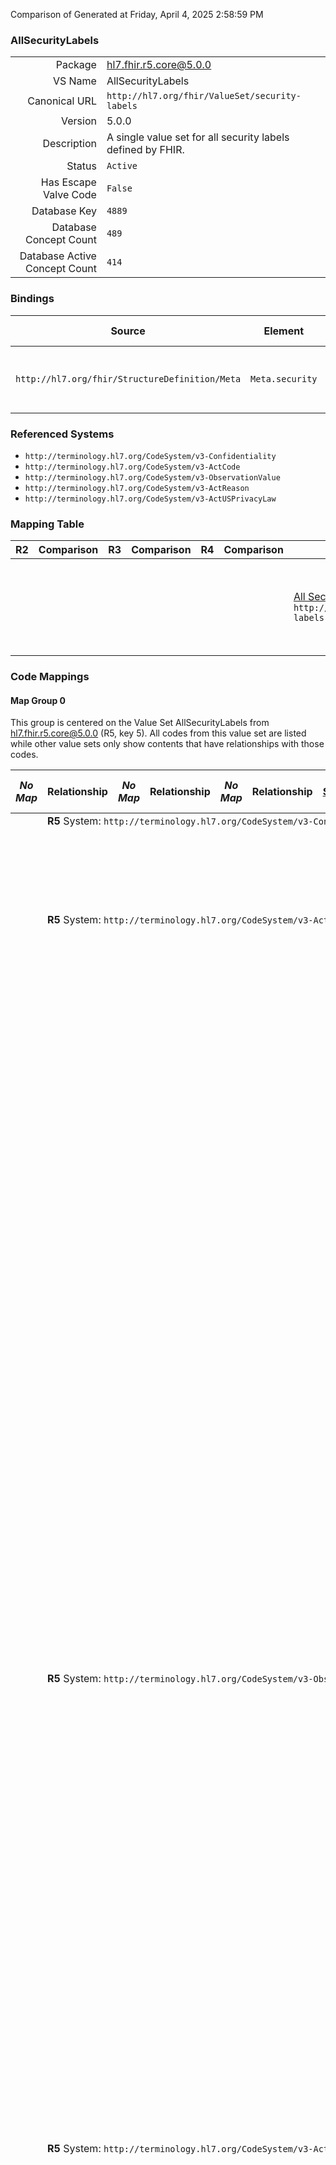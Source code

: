 Comparison of 
Generated at Friday, April 4, 2025 2:58:59 PM

### AllSecurityLabels

|      |     |
| ---: | --- |
| Package | hl7.fhir.r5.core@5.0.0 |
| VS Name | AllSecurityLabels |
| Canonical URL | `http://hl7.org/fhir/ValueSet/security-labels` |
| Version | 5.0.0 |
| Description | A single value set for all security labels defined by FHIR. |
| Status | `Active` |
| Has Escape Valve Code | `False` |
| Database Key | `4889` |
| Database Concept Count | `489` |
| Database Active Concept Count | `414` |
### Bindings

| Source | Element | Binding | Strength | Element Short |
| ------ | ------- | ------- | -------- | ------------- |
| `http://hl7.org/fhir/StructureDefinition/Meta` | `Meta.security` | `http://hl7.org/fhir/ValueSet/security-labels` | `Extensible` | Security Labels applied to this resource |

### Referenced Systems

* `http://terminology.hl7.org/CodeSystem/v3-Confidentiality`
* `http://terminology.hl7.org/CodeSystem/v3-ActCode`
* `http://terminology.hl7.org/CodeSystem/v3-ObservationValue`
* `http://terminology.hl7.org/CodeSystem/v3-ActReason`
* `http://terminology.hl7.org/CodeSystem/v3-ActUSPrivacyLaw`
### Mapping Table

| R2 | Comparison | R3 | Comparison | R4 | Comparison | R4B | Comparison | R5
| --- | --- | --- | --- | --- | --- | --- | --- | ---
| | | | | | | [All Security Labels](/docs/R4B/ValueSets/AllSecurityLabels.md)<br/> `http://hl7.org/fhir/ValueSet/security-labels\|4.3.0` | →→→→→→→<br/>``<br/>- DBKey: `921`<br/>- Reviewed: `n/a`<br/>- By: `n/a`<br/>→→→→→→→<hr/>←←←←←←←<br/>``<br/>- DBKey: `1182`<br/>- Reviewed: `n/a`<br/>- By: `n/a`<br/>←←←←←←←| [AllSecurityLabels](/docs/R5/ValueSets/AllSecurityLabels.md)<br/> `http://hl7.org/fhir/ValueSet/security-labels\|5.0.0` 

### Code Mappings


#### Map Group 0

This group is centered on the Value Set AllSecurityLabels from hl7.fhir.r5.core@5.0.0 (R5, key 5).
All codes from this value set are listed while other value sets only show contents that have relationships with those codes.

| *No Map* | Relationship | *No Map* | Relationship | *No Map* | Relationship | [R4B All Security Labels](/docs/R4B/ValueSets/AllSecurityLabels.md)| Relationship | R5 AllSecurityLabels
| --- | --- | --- | --- | --- | --- | --- | --- | ---
| <td colspan="8">**R5** System: `http://terminology.hl7.org/CodeSystem/v3-Confidentiality`
| | | | | | | | | **`L`**
| | | | | | | | | **`M`**
| | | | | | | | | **`N`**
| | | | | | | | | **`R`**
| | | | | | | | | **`U`**
| | | | | | | | | **`V`**
| <td colspan="8">**R5** System: `http://terminology.hl7.org/CodeSystem/v3-ActCode`
| | | | | | | | | **`ETH`**
| | | | | | | | | **`GDIS`**
| | | | | | | | | **`HIV`**
| | | | | | | | | **`MST`**
| | | | | | | | | **`PREGNANT`**
| | | | | | | | | **`SCA`**
| | | | | | | | | **`SDV`**
| | | | | | | | | **`SEX`**
| | | | | | | | | **`SPI`**
| | | | | | | | | **`BH`**
| | | | | | | | | **`COGN`**
| | | | | | | | | **`DVD`**
| | | | | | | | | **`EMOTDIS`**
| | | | | | | | | **`MH`**
| | | | | | | | | **`PSY`**
| | | | | | | | | **`PSYTHPN`**
| | | | | | | | | **`SUD`**
| | | | | | | | | **`ETHUD`**
| | | | | | | | | **`OPIOIDUD`**
| | | | | | | | | **`STD`**
| | | | | | | | | **`TBOO`**
| | | | | | | | | **`VIO`**
| | | | | | | | | **`IDS`**
| | | | | | | | | **`DEMO`**
| | | | | | | | | **`DOB`**
| | | | | | | | | **`GENDER`**
| | | | | | | | | **`LIVARG`**
| | | | | | | | | **`MARST`**
| | | | | | | | | **`PATLOC`**
| | | | | | | | | **`RACE`**
| | | | | | | | | **`REL`**
| | | | | | | | | **`B`**
| | | | | | | | | **`EMPL`**
| | | | | | | | | **`LOCIS`**
| | | | | | | | | **`SSP`**
| | | | | | | | | **`ADOL`**
| | | | | | | | | **`CEL`**
| | | | | | | | | **`VIP`**
| | | | | | | | | **`DIA`**
| | | | | | | | | **`DRGIS`**
| | | | | | | | | **`EMP`**
| | | | | | | | | **`PDS`**
| | | | | | | | | **`PHY`**
| | | | | | | | | **`PRS`**
| | | | | | | | | **`COMPT`**
| | | | | | | | | **`ACOCOMPT`**
| | | | | | | | | **`CDSSCOMPT`**
| | | | | | | | | **`CTCOMPT`**
| | | | | | | | | **`FMCOMPT`**
| | | | | | | | | **`HRCOMPT`**
| | | | | | | | | **`LRCOMPT`**
| | | | | | | | | **`PACOMPT`**
| | | | | | | | | **`RESCOMPT`**
| | | | | | | | | **`RMGTCOMPT`**
| <td colspan="8">**R5** System: `http://terminology.hl7.org/CodeSystem/v3-ObservationValue`
| | | | | | | | | **`ABSTRED`**
| | | | | | | | | **`AGGRED`**
| | | | | | | | | **`ANONYED`**
| | | | | | | | | **`MAPPED`**
| | | | | | | | | **`MASKED`**
| | | | | | | | | **`PSEUDED`**
| | | | | | | | | **`REDACTED`**
| | | | | | | | | **`SUBSETTED`**
| | | | | | | | | **`SYNTAC`**
| | | | | | | | | **`TRSLT`**
| | | | | | | | | **`VERSIONED`**
| | | | | | | | | **`CRYTOHASH`**
| | | | | | | | | **`DIGSIG`**
| | | | | | | | | **`HRELIABLE`**
| | | | | | | | | **`RELIABLE`**
| | | | | | | | | **`UNCERTREL`**
| | | | | | | | | **`UNRELIABLE`**
| | | | | | | | | **`CLINAST`**
| | | | | | | | | **`DEVAST`**
| | | | | | | | | **`HCPAST`**
| | | | | | | | | **`PACQAST`**
| | | | | | | | | **`PATAST`**
| | | | | | | | | **`PAYAST`**
| | | | | | | | | **`PROAST`**
| | | | | | | | | **`SDMAST`**
| | | | | | | | | **`CLINRPT`**
| | | | | | | | | **`DEVRPT`**
| | | | | | | | | **`HCPRPT`**
| | | | | | | | | **`PACQRPT`**
| | | | | | | | | **`PATRPT`**
| | | | | | | | | **`PAYRPT`**
| | | | | | | | | **`PRORPT`**
| | | | | | | | | **`SDMRPT`**
| <td colspan="8">**R5** System: `http://terminology.hl7.org/CodeSystem/v3-ActCode`
| | | | | | | | | **`SecurityPolicy`**
| | | | | | | | | **`AUTHPOL`**
| | | | | | | | | **`ACCESSCONSCHEME`**
| | | | | | | | | **`DELEPOL`**
| | | | | | | | | **`ObligationPolicy`**
| | | | | | | | | **`ANONY`**
| | | | | | | | | **`AOD`**
| | | | | | | | | **`AUDIT`**
| | | | | | | | | **`AUDTR`**
| | | | | | | | | **`CPLYPOL`**
| | | | | | | | | **`CPLYCC`**
| | | | | | | | | **`CPLYCD`**
| | | | | | | | | **`CPLYCUI`**
| | | | | | | | | **`CPLYJPP`**
| | | | | | | | | **`CPLYJSP`**
| | | | | | | | | **`CPLYOPP`**
| | | | | | | | | **`CPLYOSP`**
| | | | | | | | | **`DECLASSIFYLABEL`**
| | | | | | | | | **`DEID`**
| | | | | | | | | **`DELAU`**
| | | | | | | | | **`DOWNGRDLABEL`**
| | | | | | | | | **`DRIVLABEL`**
| | | | | | | | | **`ENCRYPT`**
| | | | | | | | | **`ENCRYPTR`**
| | | | | | | | | **`ENCRYPTT`**
| | | | | | | | | **`ENCRYPTU`**
| | | | | | | | | **`HUAPRV`**
| | | | | | | | | **`LABEL`**
| | | | | | | | | **`MASK`**
| | | | | | | | | **`MINEC`**
| | | | | | | | | **`PERSISTLABEL`**
| | | | | | | | | **`PRIVMARK`**
| | | | | | | | | **`CUIMark`**
| | | | | | | | | **`PSEUD`**
| | | | | | | | | **`REDACT`**
| | | | | | | | | **`UPGRDLABEL`**
| | | | | | | | | **`PROCESSINLINELABEL`**
| | | | | | | | | **`CONTROLLED`**
| | | | | | | | | **`CUI`**
| | | | | | | | | **`CUIHLTH`**
| | | | | | | | | **`CUIHLTHP`**
| | | | | | | | | **`CUIP`**
| | | | | | | | | **`CUIPRVCY`**
| | | | | | | | | **`CUIPRVCYP`**
| | | | | | | | | **`CUISP-HLTH`**
| | | | | | | | | **`CUISP-HLTHP`**
| | | | | | | | | **`CUISP-PRVCY`**
| | | | | | | | | **`CUISP-PRVCYP`**
| | | | | | | | | **`UUI`**
| | | | | | | | | **`ConfidentialMark`**
| | | | | | | | | **`COPYMark`**
| | | | | | | | | **`DeliverToAddresseeOnlyMark`**
| | | | | | | | | **`RedisclosureProhibitionMark`**
| | | | | | | | | **`RestrictedConfidentialityMark`**
| | | | | | | | | **`DRAFTMark`**
| | | | | | | | | **`RefrainPolicy`**
| | | | | | | | | **`NOAUTH`**
| | | | | | | | | **`NOCOLLECT`**
| | | | | | | | | **`NODSCLCD`**
| | | | | | | | | **`NODSCLCDS`**
| | | | | | | | | **`NOINTEGRATE`**
| | | | | | | | | **`NOLIST`**
| | | | | | | | | **`NOMOU`**
| | | | | | | | | **`NOORGPOL`**
| | | | | | | | | **`NOPAT`**
| | | | | | | | | **`NOPERSISTP`**
| | | | | | | | | **`NORDSCLCD`**
| | | | | | | | | **`NORDSCLCDS`**
| | | | | | | | | **`NORDSCLW`**
| | | | | | | | | **`NORELINK`**
| | | | | | | | | **`NOREUSE`**
| | | | | | | | | **`NOVIP`**
| | | | | | | | | **`ORCON`**
| <td colspan="8">**R5** System: `http://terminology.hl7.org/CodeSystem/v3-ActReason`
| | | | | | | | | **`HMARKT`**
| | | | | | | | | **`HOPERAT`**
| | | | | | | | | **`CAREMGT`**
| | | | | | | | | **`DONAT`**
| | | | | | | | | **`FRAUD`**
| | | | | | | | | **`GOV`**
| | | | | | | | | **`HACCRED`**
| | | | | | | | | **`HCOMPL`**
| | | | | | | | | **`HDECD`**
| | | | | | | | | **`HDIRECT`**
| | | | | | | | | **`HDM`**
| | | | | | | | | **`HLEGAL`**
| | | | | | | | | **`HOUTCOMS`**
| | | | | | | | | **`HPRGRP`**
| | | | | | | | | **`HQUALIMP`**
| | | | | | | | | **`HSYSADMIN`**
| | | | | | | | | **`LABELING`**
| | | | | | | | | **`METAMGT`**
| | | | | | | | | **`MEMADMIN`**
| | | | | | | | | **`MILCDM`**
| | | | | | | | | **`PATADMIN`**
| | | | | | | | | **`PATSFTY`**
| | | | | | | | | **`PERFMSR`**
| | | | | | | | | **`RECORDMGT`**
| | | | | | | | | **`SYSDEV`**
| | | | | | | | | **`HTEST`**
| | | | | | | | | **`TRAIN`**
| | | | | | | | | **`HPAYMT`**
| | | | | | | | | **`CLMATTCH`**
| | | | | | | | | **`COVAUTH`**
| | | | | | | | | **`COVERAGE`**
| | | | | | | | | **`ELIGDTRM`**
| | | | | | | | | **`ELIGVER`**
| | | | | | | | | **`ENROLLM`**
| | | | | | | | | **`MILDCRG`**
| | | | | | | | | **`REMITADV`**
| | | | | | | | | **`HRESCH`**
| | | | | | | | | **`BIORCH`**
| | | | | | | | | **`CLINTRCH`**
| | | | | | | | | **`CLINTRCHNPC`**
| | | | | | | | | **`CLINTRCHPC`**
| | | | | | | | | **`PRECLINTRCH`**
| | | | | | | | | **`DSRCH`**
| | | | | | | | | **`POARCH`**
| | | | | | | | | **`TRANSRCH`**
| | | | | | | | | **`PATRQT`**
| | | | | | | | | **`FAMRQT`**
| | | | | | | | | **`PWATRNY`**
| | | | | | | | | **`SUPNWK`**
| | | | | | | | | **`PUBHLTH`**
| | | | | | | | | **`DISASTER`**
| | | | | | | | | **`THREAT`**
| | | | | | | | | **`TREAT`**
| | | | | | | | | **`CLINTRL`**
| | | | | | | | | **`COC`**
| | | | | | | | | **`ETREAT`**
| | | | | | | | | **`BTG`**
| | | | | | | | | **`ERTREAT`**
| | | | | | | | | **`POPHLTH`**
| <td colspan="8">**R5** System: `http://terminology.hl7.org/CodeSystem/v3-ObservationValue`
| | | | | | | | | **`ASSET`**
| | | | | | | | | **`ANNUITY`**
| | | | | | | | | **`PROP`**
| | | | | | | | | **`RETACCT`**
| | | | | | | | | **`TRUST`**
| | | | | | | | | **`INCOME`**
| | | | | | | | | **`CHILD`**
| | | | | | | | | **`DISABL`**
| | | | | | | | | **`INVEST`**
| | | | | | | | | **`PAY`**
| | | | | | | | | **`RETIRE`**
| | | | | | | | | **`SPOUSAL`**
| | | | | | | | | **`SUPPLE`**
| | | | | | | | | **`TAX`**
| | | | | | | | | **`LIVEXP`**
| | | | | | | | | **`CLOTH`**
| | | | | | | | | **`FOOD`**
| | | | | | | | | **`HEALTH`**
| | | | | | | | | **`HOUSE`**
| | | | | | | | | **`LEGAL`**
| | | | | | | | | **`MORTG`**
| | | | | | | | | **`RENT`**
| | | | | | | | | **`SUNDRY`**
| | | | | | | | | **`TRANS`**
| | | | | | | | | **`UTIL`**
| | | | | | | | | **`ELSTAT`**
| | | | | | | | | **`ADOPT`**
| | | | | | | | | **`BTHCERT`**
| | | | | | | | | **`CCOC`**
| | | | | | | | | **`DRLIC`**
| | | | | | | | | **`FOSTER`**
| | | | | | | | | **`MEMBER`**
| | | | | | | | | **`MIL`**
| | | | | | | | | **`MRGCERT`**
| | | | | | | | | **`PASSPORT`**
| | | | | | | | | **`STUDENRL`**
| | | | | | | | | **`HLSTAT`**
| | | | | | | | | **`DISABLE`**
| | | | | | | | | **`DRUG`**
| | | | | | | | | **`IVDRG`**
| | | | | | | | | **`PGNT`**
| | | | | | | | | **`LIVDEP`**
| | | | | | | | | **`RELDEP`**
| | | | | | | | | **`SPSDEP`**
| | | | | | | | | **`URELDEP`**
| | | | | | | | | **`LIVSIT`**
| | | | | | | | | **`ALONE`**
| | | | | | | | | **`DEPCHD`**
| | | | | | | | | **`DEPSPS`**
| | | | | | | | | **`DEPYGCHD`**
| | | | | | | | | **`FAM`**
| | | | | | | | | **`RELAT`**
| | | | | | | | | **`SPS`**
| | | | | | | | | **`UNREL`**
| | | | | | | | | **`SOECSTAT`**
| | | | | | | | | **`ABUSE`**
| | | | | | | | | **`HMLESS`**
| | | | | | | | | **`ILGIM`**
| | | | | | | | | **`INCAR`**
| | | | | | | | | **`PROB`**
| | | | | | | | | **`REFUG`**
| | | | | | | | | **`UNEMPL`**
| | | | | | | | | **`A0`**
| | | | | | | | | **`A1`**
| | | | | | | | | **`A2`**
| | | | | | | | | **`A3`**
| | | | | | | | | **`A4`**
| | | | | | | | | **`ALLORNONESCR`**
| | | | | | | | | **`LINEARSCR`**
| | | | | | | | | **`OPPORSCR`**
| | | | | | | | | **`WEIGHTSCR`**
| | | | | | | | | **`ADC`**
| | | | | | | | | **`CHD`**
| | | | | | | | | **`DEP`**
| | | | | | | | | **`DP`**
| | | | | | | | | **`ECH`**
| | | | | | | | | **`FLY`**
| | | | | | | | | **`IND`**
| | | | | | | | | **`SSP`**
| | | | | | | | | **`CRITH`**
| | | | | | | | | **`CRITL`**
| | | | | | | | | **`CRITU`**
| | | | | | | | | **`Employed`**
| | | | | | | | | **`NotInLaborForce`**
| | | | | | | | | **`Unemployed`**
| | | | | | | | | **`Homozygote`**
| | | | | | | | | **`DecrIsImp`**
| | | | | | | | | **`IncrIsImp`**
| | | | | | | | | **`COHORT`**
| | | | | | | | | **`CONTVAR`**
| | | | | | | | | **`PROPOR`**
| | | | | | | | | **`RATIO`**
| | | | | | | | | **`COMPOSITE`**
| | | | | | | | | **`EFFICIENCY`**
| | | | | | | | | **`EXPERIENCE`**
| | | | | | | | | **`OUTCOME`**
| | | | | | | | | **`INTERM-OM`**
| | | | | | | | | **`PRO-PM`**
| | | | | | | | | **`PROCESS`**
| | | | | | | | | **`APPROPRIATE`**
| | | | | | | | | **`RESOURCE`**
| | | | | | | | | **`STRUCTURE`**
| | | | | | | | | **`_ObservationPopulationInclusion`**
| | | | | | | | | **`DENEX`**
| | | | | | | | | **`DENEXCEP`**
| | | | | | | | | **`DENOM`**
| | | | | | | | | **`IP`**
| | | | | | | | | **`IPP`**
| | | | | | | | | **`MSRPOPL`**
| | | | | | | | | **`NUMER`**
| | | | | | | | | **`NUMEX`**
| | | | | | | | | **`G`**
| | | | | | | | | **`LE`**
| | | | | | | | | **`ME`**
| | | | | | | | | **`MI`**
| | | | | | | | | **`N`**
| | | | | | | | | **`S`**
| | | | | | | | | **`TRSTACCRDOBV`**
| | | | | | | | | **`TRSTAGREOBV`**
| | | | | | | | | **`TRSTCERTOBV`**
| | | | | | | | | **`LOAAN1`**
| | | | | | | | | **`LOAAN2`**
| | | | | | | | | **`LOAAN3`**
| | | | | | | | | **`LOAAN4`**
| | | | | | | | | **`LOAAP1`**
| | | | | | | | | **`LOAAP2`**
| | | | | | | | | **`LOAAP3`**
| | | | | | | | | **`LOAAP4`**
| | | | | | | | | **`LOAAS1`**
| | | | | | | | | **`LOAAS2`**
| | | | | | | | | **`LOAAS3`**
| | | | | | | | | **`LOAAS4`**
| | | | | | | | | **`LOACM1`**
| | | | | | | | | **`LOACM2`**
| | | | | | | | | **`LOACM3`**
| | | | | | | | | **`LOACM4`**
| | | | | | | | | **`LOAID1`**
| | | | | | | | | **`LOAID2`**
| | | | | | | | | **`LOAID3`**
| | | | | | | | | **`LOAID4`**
| | | | | | | | | **`LOANR1`**
| | | | | | | | | **`LOANR2`**
| | | | | | | | | **`LOANR3`**
| | | | | | | | | **`LOANR4`**
| | | | | | | | | **`LOARA1`**
| | | | | | | | | **`LOARA2`**
| | | | | | | | | **`LOARA3`**
| | | | | | | | | **`LOARA4`**
| | | | | | | | | **`LOATK1`**
| | | | | | | | | **`LOATK2`**
| | | | | | | | | **`LOATK3`**
| | | | | | | | | **`LOATK4`**
| | | | | | | | | **`TRSTMECOBV`**
| | | | | | | | | **`H`**
| | | | | | | | | **`L`**
| | | | | | | | | **`M`**
| | | | | | | | | **`LLD`**
| | | | | | | | | **`PRN`**
| | | | | | | | | **`RLD`**
| | | | | | | | | **`SFWL`**
| | | | | | | | | **`SIT`**
| | | | | | | | | **`STN`**
| | | | | | | | | **`SUP`**
| | | | | | | | | **`RTRD`**
| | | | | | | | | **`TRD`**
| | | | | | | | | **`ACT`**
| | | | | | | | | **`ACTPEND`**
| | | | | | | | | **`ELG`**
| | | | | | | | | **`INACT`**
| | | | | | | | | **`INPNDINV`**
| | | | | | | | | **`INPNDUPD`**
| | | | | | | | | **`NELG`**
| | | | | | | | | **`DS`**
| | | | | | | | | **`EMS`**
| | | | | | | | | **`ES`**
| | | | | | | | | **`NS`**
| | | | | | | | | **`RSWN`**
| | | | | | | | | **`RSWON`**
| | | | | | | | | **`SS`**
| | | | | | | | | **`VLS`**
| | | | | | | | | **`VS`**
| <td colspan="8">**R5** System: `http://terminology.hl7.org/CodeSystem/v3-ActUSPrivacyLaw`
| | | | | | | | | **`_ActUSPrivacyLaw`**
| | | | | | | | | **`42CFRPart2`**
| | | | | | | | | **`CommonRule`**
| | | | | | | | | **`HIPAANOPP`**
| | | | | | | | | **`HIPAAPsyNotes`**
| | | | | | | | | **`HIPAASelfPay`**
| | | | | | | | | **`Title38Section7332`**
| | | | | | | | | **`Title38Part1`**
| <td colspan="8">**R5** System: `http://terminology.hl7.org/CodeSystem/v3-ActCode`
| | | | | | | | | **`_InformationSensitivityPolicy`**
| | | | | | | | | **`_ActInformationSensitivityPolicy`**
| | | | | | | | | **`_EntitySensitivityPolicyType`**
| | | | | | | | | **`_RoleInformationSensitivityPolicy`**
| <td colspan="8">**R5** System: `http://terminology.hl7.org/CodeSystem/v3-ObservationValue`
| | | | | | | | | **`_SECALTINTOBV`**
| | | | | | | | | **`_SECDATINTOBV`**
| | | | | | | | | **`_SECINTCONOBV`**
| | | | | | | | | **`_SECINTPRVOBV`**
| | | | | | | | | **`_SECINTPRVABOBV`**
| | | | | | | | | **`_SECINTPRVRBOBV`**
| | | | | | | | | **`_SECINTSTOBV`**
| <td colspan="8">**R5** System: `http://terminology.hl7.org/CodeSystem/v3-ActCode`
| | | | | | | | | **`PrivacyMark`**
| | | | | | | | | **`ControlledUnclassifiedInformation`**
| | | | | | | | | **`SecurityLabelMark`**
| <td colspan="8">**R5** System: `http://terminology.hl7.org/CodeSystem/v3-ObservationValue`
| | | | | | | | | **`_ActCoverageAssessmentObservationValue`**
| | | | | | | | | **`_ActFinancialStatusObservationValue`**
| | | | | | | | | **`_AllergyTestValue`**
| | | | | | | | | **`_CompositeMeasureScoring`**
| | | | | | | | | **`_CoverageLimitObservationValue`**
| | | | | | | | | **`_CoverageLevelObservationValue`**
| | | | | | | | | **`_CriticalityObservationValue`**
| | | | | | | | | **`_EmploymentStatus`**
| | | | | | | | | **`_GeneticObservationValue`**
| | | | | | | | | **`_MeasurementImprovementNotation`**
| | | | | | | | | **`_ObservationMeasureScoring`**
| | | | | | | | | **`_ObservationMeasureType`**
| | | | | | | | | **`_PartialCompletionScale`**
| | | | | | | | | **`_SecurityObservationValue`**
| | | | | | | | | **`_SECCATOBV`**
| | | | | | | | | **`_SECCLASSOBV`**
| | | | | | | | | **`_SECCONOBV`**
| | | | | | | | | **`_SECINTOBV`**
| | | | | | | | | **`SECTRSTOBV`**
| | | | | | | | | **`TRSTFWKOBV`**
| | | | | | | | | **`TRSTLOAOBV`**
| | | | | | | | | **`LOAAN`**
| | | | | | | | | **`LOAAP`**
| | | | | | | | | **`LOAAS`**
| | | | | | | | | **`LOACM`**
| | | | | | | | | **`LOAID`**
| | | | | | | | | **`LOANR`**
| | | | | | | | | **`LOARA`**
| | | | | | | | | **`LOATK`**
| | | | | | | | | **`_SeverityObservation`**
| | | | | | | | | **`_SubjectBodyPosition`**
| | | | | | | | | **`_VerificationOutcomeValue`**
| | | | | | | | | **`_WorkSchedule`**
| <td colspan="8">**R5** System: `http://terminology.hl7.org/CodeSystem/v3-ActCode`
| | | | | | | | | **`SICKLE`**
| | | | | | | | | **`NORDSLCD`**
| <td colspan="8">**R5** System: `http://terminology.hl7.org/CodeSystem/v3-ObservationValue`
| | | | | | | | | **`_CoverageItemLimitObservationValue`**
| | | | | | | | | **`_CoverageLocationLimitObservationValue`**
| | | | | | | | | **`_AnnotationValue`**
| | | | | | | | | **`_ECGAnnotationValue`**
| | | | | | | | | **`_CommonClinicalObservationValue`**
| | | | | | | | | **`_CommonClinicalObservationAssertionValue`**
| | | | | | | | | **`_CommonClinicalObservationResultValue`**
| | | | | | | | | **`_CoverageChemicalDependencyValue`**
| | | | | | | | | **`_IndividualCaseSafetyReportValueDomains`**
| | | | | | | | | **`_CaseSeriousnessCriteria`**
| | | | | | | | | **`_DeviceManufacturerEvaluationInterpretation`**
| | | | | | | | | **`_DeviceManufacturerEvaluationMethod`**
| | | | | | | | | **`_DeviceManufacturerEvaluationResult`**
| | | | | | | | | **`_PertinentReactionRelatedness`**
| | | | | | | | | **`_ProductCharacterization`**
| | | | | | | | | **`_ReactionActionTaken`**
| | | | | | | | | **`_SubjectReaction`**
| | | | | | | | | **`_SubjectReactionEmphasis`**
| | | | | | | | | **`_SubjectReactionOutcome`**
| | | | | | | | | **`_InjuryObservationValue`**
| | | | | | | | | **`_IntoleranceValue`**
| | | | | | | | | **`_IssueTriggerObservationValue`**
| | | | | | | | | **`_OtherIndicationValue`**
| | | | | | | | | **`_IndicationValue`**
| | | | | | | | | **`_DiagnosisValue`**
| | | | | | | | | **`_SymptomValue`**
| | | | | | | *0 of 0 codes used* | | *489 of 489 codes used* 

